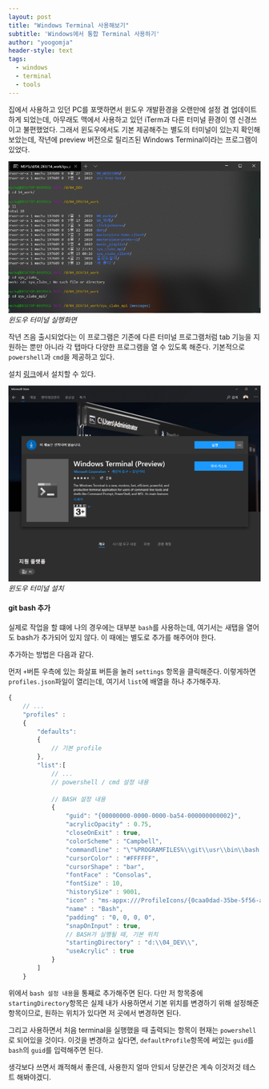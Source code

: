 ```yaml
---
layout: post
title: "Windows Terminal 사용해보기"
subtitle: 'Windows에서 통합 Terminal 사용하기'
author: "yoogomja"
header-style: text
tags:
  - windows
  - terminal
  - tools
---
```


집에서 사용하고 있던 PC를 포맷하면서 윈도우 개발환경을 오랜만에 설정 겸 업데이트하게 되었는데, 
아무래도 맥에서 사용하고 있던 iTerm과 다른 터미널 환경이 영 신경쓰이고 불편했었다. 
그래서 윈도우에서도 기본 제공해주는 별도의 터미널이 있는지 확인해보았는데, 작년에 preview 버전으로 
릴리즈된 Windows Terminal이라는 프로그램이 있었다. 

![윈도우 터미널 실행화면](/img/in-post/202004/terminal.png)*윈도우 터미널 실행화면*

작년 즈음 출시되었다는 이 프로그램은 기존에 다른 터미널 프로그램처럼 tab 기능을 지원하는 뿐만 아니라
각 탭마다 다양한 프로그램을 열 수 있도록 해준다. 기본적으로 `powershell`과 `cmd`을 제공하고 있다. 

설치 [링크](https://www.microsoft.com/store/productId/9N0DX20HK701)에서 설치할 수 있다.

![윈도우 터미널 설치](/img/in-post/202004/window_store.png)*윈도우 터미널 설치*

#### git bash 추가

실제로 작업을 할 떄에 나의 경우에는 대부분 `bash`를 사용하는데, 여기서는 새탭을 열어도 bash가
추가되어 있지 않다. 이 때에는 별도로 추가를 해주어야 한다. 

추가하는 방법은 다음과 같다. 

먼저 `+`버튼 우측에 있는 화살표 버튼을 눌러 `settings` 항목을 클릭해준다. 
이렇게하면 `profiles.json`파일이 열리는데, 여기서 `list`에 배열을 하나 추가해주자. 

```javascript 
{
    // ... 
    "profiles" : 
    {
        "defaults":
        {
            // 기본 profile
        },
        "list":[
            // ... 
            // powershell / cmd 설정 내용 

            // BASH 설정 내용
            {
                "guid": "{00000000-0000-0000-ba54-000000000002}",
                "acrylicOpacity" : 0.75,
                "closeOnExit" : true,
                "colorScheme" : "Campbell",
                "commandline" : "\"%PROGRAMFILES%\\git\\usr\\bin\\bash.exe\" -i -l",
                "cursorColor" : "#FFFFFF",
                "cursorShape" : "bar",
                "fontFace" : "Consolas",
                "fontSize" : 10,
                "historySize" : 9001,
                "icon" : "ms-appx:///ProfileIcons/{0caa0dad-35be-5f56-a8ff-afceeeaa6101}.png",
                "name" : "Bash",
                "padding" : "0, 0, 0, 0",
                "snapOnInput" : true,
                // BASH가 실행될 때, 기본 위치
                "startingDirectory" : "d:\\04_DEV\\",
                "useAcrylic" : true
            }
        ]
    }
```

위에서 `bash 설정 내용`을 통째로 추가해주면 된다. 다만 저 항목중에 `startingDirectory`항목은 실제 내가
사용하면서 기본 위치를 변경하기 위해 설정해준 항목이므로, 원하는 위치가 있다면 저 곳에서 변경하면 된다. 

그리고 사용하면서 처음 terminal을 실행했을 때 출력되는 항목이 현재는 `powershell`로 되어있을 것이다. 
이것을 변경하고 싶다면, `defaultProfile`항목에 써있는 `guid`를 `bash`의 `guid`를 입력해주면 된다. 

생각보다 쓰면서 쾌적해서 좋은데, 사용한지 얼마 안되서 당분간은 계속 이것저것 테스트 해봐야겠디.



